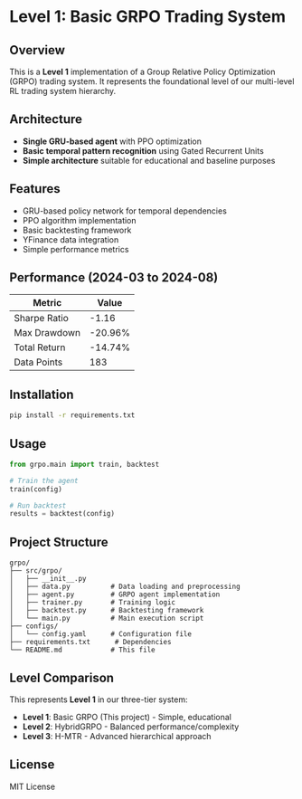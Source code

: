 # Level 1: Basic GRPO Trading System

## Overview

This is a **Level 1** implementation of a Group Relative Policy Optimization (GRPO) trading system. It represents the foundational level of our multi-level RL trading system hierarchy.

## Architecture

- **Single GRU-based agent** with PPO optimization
- **Basic temporal pattern recognition** using Gated Recurrent Units
- **Simple architecture** suitable for educational and baseline purposes

## Features

- GRU-based policy network for temporal dependencies
- PPO algorithm implementation
- Basic backtesting framework
- YFinance data integration
- Simple performance metrics

## Performance (2024-03 to 2024-08)

| Metric | Value |
|--------|-------|
| Sharpe Ratio | -1.16 |
| Max Drawdown | -20.96% |
| Total Return | -14.74% |
| Data Points | 183 |

## Installation

```bash
pip install -r requirements.txt
```

## Usage

```python
from grpo.main import train, backtest

# Train the agent
train(config)

# Run backtest
results = backtest(config)
```

## Project Structure

```
grpo/
├── src/grpo/
│   ├── __init__.py
│   ├── data.py          # Data loading and preprocessing
│   ├── agent.py         # GRPO agent implementation
│   ├── trainer.py       # Training logic
│   ├── backtest.py      # Backtesting framework
│   └── main.py          # Main execution script
├── configs/
│   └── config.yaml      # Configuration file
├── requirements.txt      # Dependencies
└── README.md            # This file
```

## Level Comparison

This represents **Level 1** in our three-tier system:
- **Level 1**: Basic GRPO (This project) - Simple, educational
- **Level 2**: HybridGRPO - Balanced performance/complexity
- **Level 3**: H-MTR - Advanced hierarchical approach

## License

MIT License
